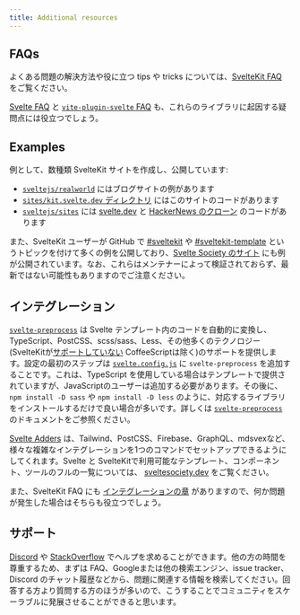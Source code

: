 ```yaml
---
title: Additional resources
---
```


## FAQs

よくある問題の解決方法や役に立つ tips や tricks については、[SvelteKit FAQ](/faq) をご覧ください。

[Svelte FAQ](https://svelte.jp/faq) と [`vite-plugin-svelte` FAQ](https://github.com/sveltejs/vite-plugin-svelte/blob/main/docs/faq.md) も、これらのライブラリに起因する疑問点には役立つでしょう。

## Examples

例として、数種類 SvelteKit サイトを作成し、公開しています:

- [`sveltejs/realworld`](https://github.com/sveltejs/realworld) にはブログサイトの例があります
- [`sites/kit.svelte.dev` ディレクトリ](https://github.com/sveltejs/kit/tree/master/sites/kit.svelte.dev) にはこのサイトのコードがあります
- [`sveltejs/sites`](https://github.com/sveltejs/sites) には [svelte.dev](https://github.com/sveltejs/sites/tree/master/sites/svelte.dev) と [HackerNews のクローン](https://github.com/sveltejs/sites/tree/master/sites/hn.svelte.dev) のコードがあります

また、SvelteKit ユーザーが GitHub で [#sveltekit](https://github.com/topics/sveltekit) や [#sveltekit-template](https://github.com/topics/sveltekit-template) というトピックを付けて多くの例を公開しており、[Svelte Society のサイト](https://sveltesociety.dev/templates#svelte-kit) にも例が公開されています。なお、これらはメンテナーによって検証されておらず、最新ではない可能性もありますのでご注意ください。

## インテグレーション

[`svelte-preprocess`](https://github.com/sveltejs/svelte-preprocess) は Svelte テンプレート内のコードを自動的に変換し、TypeScript、PostCSS、scss/sass、Less、その他多くのテクノロジー(SvelteKitが[サポートしていない](https://github.com/sveltejs/kit/issues/2920#issuecomment-996469815) CoffeeScriptは除く)のサポートを提供します。設定の最初のステップは [`svelte.config.js`](/docs/configuration) に `svelte-preprocess` を追加することです。これは、TypeScript を使用している場合はテンプレートで提供されていますが、JavaScriptのユーザーは追加する必要があります。その後に、`npm install -D sass` や `npm install -D less` のように、対応するライブラリをインストールするだけで良い場合が多いです。詳しくは [`svelte-preprocess`](https://github.com/sveltejs/svelte-preprocess) のドキュメントをご参照ください。

[Svelte Adders](https://sveltesociety.dev/templates#adders) は、Tailwind、PostCSS、Firebase、GraphQL、mdsvexなど、様々な複雑なインテグレーションを1つのコマンドでセットアップできるようにしてくれます。Svelte と SvelteKitで利用可能なテンプレート、コンポーネント、ツールのフルの一覧については、 [sveltesociety.dev](https://sveltesociety.dev/) をご覧ください。

また、SvelteKit FAQ にも [インテグレーションの章](/faq#integrations) がありますので、何か問題が発生した場合はそちらも役立つでしょう。

## サポート

[Discord](https://svelte.dev/chat) や [StackOverflow](https://stackoverflow.com/questions/tagged/sveltekit) でヘルプを求めることができます。他の方の時間を尊重するため、まずは FAQ、Googleまたは他の検索エンジン、issue tracker、Discord のチャット履歴などから、問題に関連する情報を検索してください。回答する方より質問する方のほうが多いので、こうすることでコミュニティをスケーラブルに発展させることができると思います。
